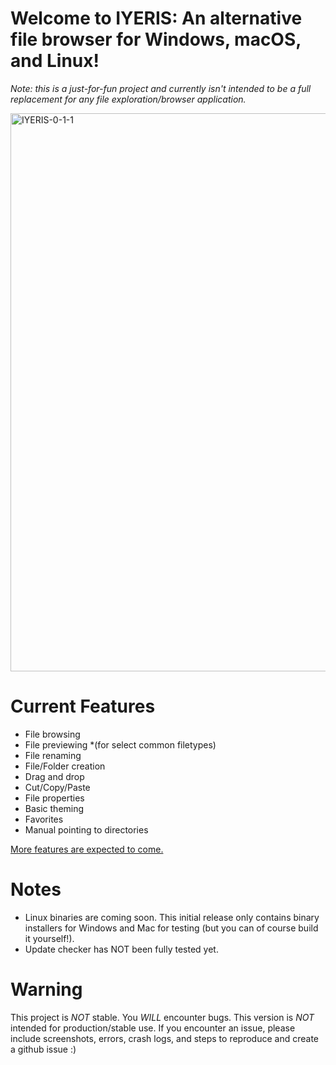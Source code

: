 # Welcome to IYERIS: An alternative file browser for Windows, macOS, and Linux!
 
*Note: this is a just-for-fun project and currently isn't intended to be a full replacement for any file exploration/browser application.*

<img width="800" height="893" alt="IYERIS-0-1-1" src="https://github.com/user-attachments/assets/0c95974f-bbb8-4483-840a-fc2cf861d132" />

# Current Features
- File browsing
- File previewing *(for select common filetypes)
- File renaming
- File/Folder creation
- Drag and drop
- Cut/Copy/Paste
- File properties
- Basic theming
- Favorites
- Manual pointing to directories

<u>More features are expected to come.</u>

# Notes
- Linux binaries are coming soon. This initial release only contains binary installers for Windows and Mac for testing (but you can of course build it yourself!).
- Update checker has NOT been fully tested yet.

# Warning
This project is *NOT* stable. You *WILL* encounter bugs. This version is *NOT* intended for production/stable use.
If you encounter an issue, please include screenshots, errors, crash logs, and steps to reproduce and create a github issue :)
